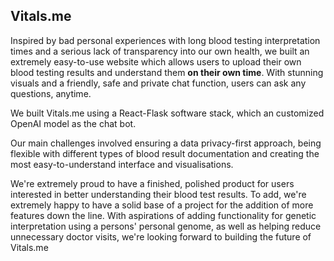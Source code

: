 ## Vitals.me

Inspired by bad personal experiences with long blood testing interpretation times and a serious lack of transparency into our own health, we built an extremely easy-to-use website which allows users to upload their own blood testing results and understand them **on their own time**. With stunning visuals and a friendly, safe and private chat function, users can ask any questions, anytime.

We built Vitals.me using a React-Flask software stack, which an customized OpenAI model as the chat bot.

Our main challenges involved ensuring a data privacy-first approach, being flexible with different types of blood result documentation and creating the most easy-to-understand interface and visualisations.

We're extremely proud to have a finished, polished product for users interested in better understanding their blood test results. To add, we're extremely happy to have a solid base of a project for the addition of more features down the line. With aspirations of adding functionality for genetic interpretation using a persons' personal genome, as well as helping reduce unnecessary doctor visits, we're looking forward to building the future of Vitals.me 

